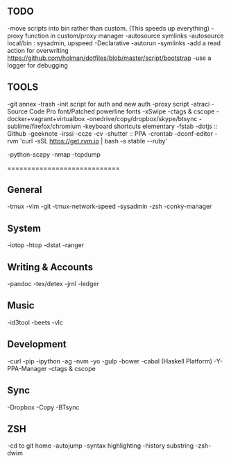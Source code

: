 TODO
-----

-move scripts into bin rather than custom. (This speeds up everything)
-proxy function in custom/proxy manager
-autosource symlinks
-autosource local/bin : sysadmin, upspeed
-Declarative
    -autorun
    -symlinks
-add a read action for overwriting
    https://github.com/holman/dotfiles/blob/master/script/bootstrap
-use a logger for debugging

TOOLS
-----

-git annex
-trash
-init script for auth and new auth
-proxy script
-atraci
-Source Code Pro font/Patched powerline fonts
-xSwipe
-ctags & cscope
-docker+vagrant+virtualbox
-onedrive/copy/dropbox/skype/btsync
-sublime/firefox/chromium
-keyboard shortcuts elementary
-fstab
-dotjs :: Github
-geeknote
-irssi
-ccze
-cv
-shutter :: PPA
-crontab
-dconf-editor
-rvm 'curl -sSL https://get.rvm.io | bash -s stable --ruby'

-python-scapy
-nmap
-tcpdump

============================

General
-------

-tmux
-vim
-git
    -tmux-network-speed
    -sysadmin
-zsh
-conky-manager

System
------

-iotop
-htop
-dstat
-ranger

Writing & Accounts
------------------

-pandoc
-tex/detex
-jrnl
-ledger

Music
-----

-id3tool
-beets
-vlc

Development
-----------

-curl
-pip
    -ipython
-ag
-nvm
    -yo
    -gulp
    -bower
-cabal (Haskell Platform)
-Y-PPA-Manager
-ctags & cscope

Sync
----

-Dropbox
-Copy
-BTsync

ZSH
---

-cd to git home
-autojump
-syntax highlighting
-history substring
-zsh-dwim
